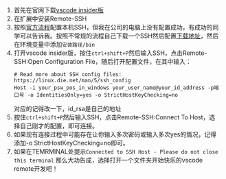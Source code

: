 1. 首先在官网下载[vscode insider版](https://code.visualstudio.com/insiders/)
2. 在扩展中安装Remote-SSH
3. 按照[官方流程](https://code.visualstudio.com/docs/remote/troubleshooting#_installing-a-supported-ssh-client)配置本机SSH，但我在公司的电脑上没有配置成功，有成功的同学可以告诉我。按照不常规的流程自己下载一个SSH然后配置[下载地址](https://me.jinchuang.org/sofw/OpenSSHWindows53p1-2.rar)，然后在环境变量中添加``安装路径/bin``
4. 打开vscode insider版，按住``ctrl+shift+P``然后输入SSH，点击Remote-SSH:Open Configuration File，随后打开配置文件，在其中输入：
	```
	# Read more about SSH config files: https://linux.die.net/man/5/ssh_config
	Host -i your_psw_pos_in_windows your_user_name@your_id_address -p端口号 -o IdentitiesOnly=yes -o StrictHostKeyChecking=no
	```
	对应的记得改一下，id_rsa是自己的地址
5. 按住``ctrl+shift+P``然后输入SSH，点击Remote-SSH:Connect To Host，选择自己刚才的配置，即可连接。
6. 如果现有连接过程中可能存在让你输入多次密码或输入多次yes的情况，记得添加-o StrictHostKeyChecking=no即可。
7. 如果在TEMRMINAL处提示``Connected to SSH Host - Please do not close this terminal`` 那么大功告成，选择打开一个文件夹开始快乐的vscode remote开发吧！